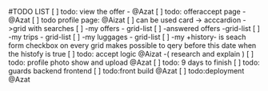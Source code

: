 #TODO LIST
[ ] todo: view the offer - @Azat
[ ] todo: offeraccept page - @Azat
[ ] todo profile page: @Aizat
[ ] can be used card -> acccardion ->grid with searches
  [ ]  -my offers - grid-list
  [ ] -answered offers -grid-list
  [ ] -my trips - grid-list
  [ ] -my luggages - grid-list
  [ ] -my +history- is seach form checkbox on every grid makes possible to qery before this date when the histofy is true
 [ ] todo: accept logic @Aizat -( research and explain )
 [ ] todo: profile photo show and upload @Azat
 [ ] todo: 9 days to finish
 [ ] todo: guards backend frontend
 [ ] todo:front build @Azat
 [ ] todo:deployment @Azat

